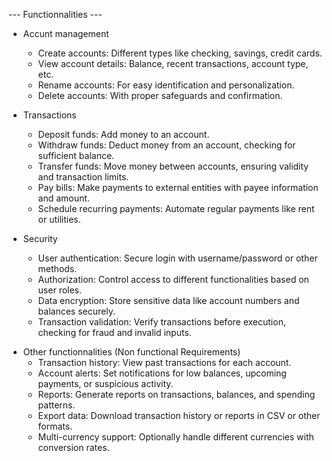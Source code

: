  --- Functionnalities  ---

* Accunt management
	- Create accounts: Different types like checking, savings, credit cards.
	- View account details: Balance, recent transactions, account type, etc.
	- Rename accounts: For easy identification and personalization.
	- Delete accounts: With proper safeguards and confirmation.

* Transactions
	- Deposit funds: Add money to an account.
	- Withdraw funds: Deduct money from an account, checking for sufficient balance.
	- Transfer funds: Move money between accounts, ensuring validity and transaction limits.
	- Pay bills: Make payments to external entities with payee information and amount.
	- Schedule recurring payments: Automate regular payments like rent or utilities.

* Security 
	- User authentication: Secure login with username/password or other methods.
	- Authorization: Control access to different functionalities based on user roles.
	- Data encryption: Store sensitive data like account numbers and balances securely.
	- Transaction validation: Verify transactions before execution, checking for fraud and invalid inputs.

- Other functionnalities (Non functional Requirements)
	- Transaction history: View past transactions for each account.
	- Account alerts: Set notifications for low balances, upcoming payments, or suspicious activity.
	- Reports: Generate reports on transactions, balances, and spending patterns.
	- Export data: Download transaction history or reports in CSV or other formats.
	- Multi-currency support: Optionally handle different currencies with conversion rates.
